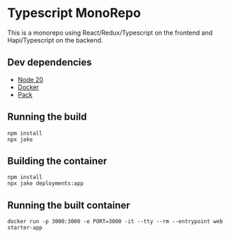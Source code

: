 # Typescript MonoRepo

This is a monorepo using React/Redux/Typescript on the frontend and Hapi/Typescript on the backend.

## Dev dependencies

 * [Node 20](https://nodejs.org/)
 * [Docker](https://www.docker.com/get-started)
 * [Pack](https://buildpacks.io/docs/tools/pack/)

## Running the build

```
npm install
npx jake
```

## Building the container

```
npm install
npx jake deployments:app
```

## Running the built container

```
docker run -p 3000:3000 -e PORT=3000 -it --tty --rm --entrypoint web starter-app
```
